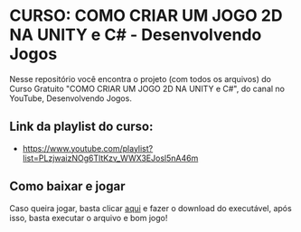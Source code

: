 <!--# jogo-da-bolinha-2d-projeto-unity-->
# CURSO: COMO CRIAR UM JOGO 2D NA UNITY e C# - Desenvolvendo Jogos</h1>
 Nesse repositório você encontra o projeto (com todos os arquivos) do Curso Gratuito "COMO CRIAR UM JOGO 2D NA UNITY e C#", do canal no YouTube, Desenvolvendo Jogos.

## Link da playlist do curso: 
- https://www.youtube.com/playlist?list=PLzjwaizNOg6TltKzv_WWX3EJosl5nA46m

## Como baixar e jogar
Caso queira jogar, basta clicar [aqui](https://github.com/lnbt07/curso-jogo-da-bolinha-2d-projeto-unity/blob/a8142fa6a0730835427e0f9624c36a5075791a86/Jogo%20da%20Bolinha%202D/Jogo%20Final/Jogo%201.0/Jogo%20da%20Bolinha%202D%20-%20Carol.exe) e fazer o download do executável, após isso, basta executar o arquivo e bom jogo!
